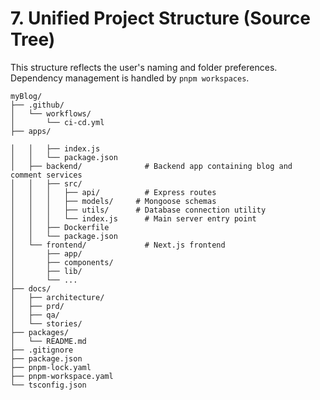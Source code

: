 # 7. Unified Project Structure (Source Tree)

This structure reflects the user's naming and folder preferences.
Dependency management is handled by `pnpm workspaces`.

```
myBlog/
├── .github/
│   └── workflows/
│       └── ci-cd.yml
├── apps/

│   │   ├── index.js
│   │   └── package.json
│   ├── backend/              # Backend app containing blog and comment services
│   │   ├── src/
│   │   │   ├── api/          # Express routes
│   │   │   ├── models/     # Mongoose schemas
│   │   │   ├── utils/      # Database connection utility
│   │   │   └── index.js      # Main server entry point
│   │   ├── Dockerfile
│   │   └── package.json
│   └── frontend/             # Next.js frontend
│       ├── app/
│       ├── components/
│       ├── lib/
│       └── ...
├── docs/
│   ├── architecture/
│   ├── prd/
│   ├── qa/
│   └── stories/
├── packages/
│   └── README.md
├── .gitignore
├── package.json
├── pnpm-lock.yaml
├── pnpm-workspace.yaml
└── tsconfig.json
```